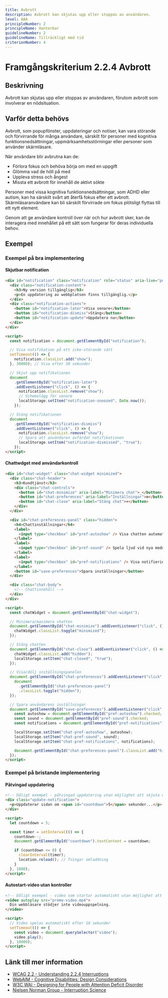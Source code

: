 ```yaml
---
title: Avbrott
description: Avbrott kan skjutas upp eller stoppas av användaren.
level: AAA
principleNumber: 2
principleName: Hanterbar
guidelineNumber: 2
guidelineName: Tillräckligt med tid
criterionNumber: 4
---
```


# Framgångskriterium 2.2.4 Avbrott

## Beskrivning

Avbrott kan skjutas upp eller stoppas av användaren, förutom avbrott som involverar en nödsituation.

## Varför detta behövs

Avbrott, som popupfönster, uppdateringar och notiser, kan vara störande och förvirrande för många användare, särskilt för personer med kognitiva funktionsnedsättningar, uppmärksamhetsstörningar eller personer som använder skärmläsare.

När användare blir avbrutna kan de:

- Förlora fokus och behöva börja om med en uppgift
- Glömma vad de höll på med
- Uppleva stress och ångest
- Missta ett avbrott för innehåll de aktivt sökte

Personer med vissa kognitiva funktionsnedsättningar, som ADHD eller autism, kan ha särskilt svårt att återfå fokus efter ett avbrott. Skärmläsaranvändare kan bli särskilt förvirrade om fokus plötsligt flyttas till ett nytt element.

Genom att ge användare kontroll över när och hur avbrott sker, kan de interagera med innehållet på ett sätt som fungerar för deras individuella behov.

## Exempel

### Exempel på bra implementering

#### Skjutbar notification

```html
<div id="notification" class="notification" role="status" aria-live="polite">
  <div class="notification-content">
    <h3>Ny version tillgänglig</h3>
    <p>En uppdatering av webbplatsen finns tillgänglig.</p>
  </div>
  <div class="notification-actions">
    <button id="notification-later">Visa senare</button>
    <button id="notification-dismiss">Stäng</button>
    <button id="notification-update">Uppdatera nu</button>
  </div>
</div>

<script>
  const notification = document.getElementById("notification");

  // Visa notifikation på ett icke-störande sätt
  setTimeout(() => {
    notification.classList.add("show");
  }, 30000); // Visa efter 30 sekunder

  // Skjut upp notifikationen
  document
    .getElementById("notification-later")
    .addEventListener("click", () => {
      notification.classList.remove("show");
      // Schemalägg för senare
      localStorage.setItem("notification-snoozed", Date.now());
    });

  // Stäng notifikationen
  document
    .getElementById("notification-dismiss")
    .addEventListener("click", () => {
      notification.classList.remove("show");
      // Spara att användaren avfärdat notifikationen
      localStorage.setItem("notification-dismissed", "true");
    });
</script>
```

#### Chattwdget med användarkontroll

```html
<div id="chat-widget" class="chat-widget minimized">
  <div class="chat-header">
    <h3>Kundtjänst</h3>
    <div class="chat-controls">
      <button id="chat-minimize" aria-label="Minimera chat">_</button>
      <button id="chat-preferences" aria-label="Inställningar">⚙️</button>
      <button id="chat-close" aria-label="Stäng chat">×</button>
    </div>
  </div>

  <div id="chat-preferences-panel" class="hidden">
    <h4>Chattinställningar</h4>
    <label>
      <input type="checkbox" id="pref-autoshow" /> Visa chatten automatiskt
    </label>
    <label>
      <input type="checkbox" id="pref-sound" /> Spela ljud vid nya meddelanden
    </label>
    <label>
      <input type="checkbox" id="pref-notifications" /> Visa notifieringar
    </label>
    <button id="save-preferences">Spara inställningar</button>
  </div>

  <div class="chat-body">
    <!-- Chattinnehåll -->
  </div>
</div>

<script>
  const chatWidget = document.getElementById("chat-widget");

  // Minimera/maximera chatten
  document.getElementById("chat-minimize").addEventListener("click", () => {
    chatWidget.classList.toggle("minimized");
  });

  // Stäng chatten
  document.getElementById("chat-close").addEventListener("click", () => {
    chatWidget.classList.add("hidden");
    localStorage.setItem("chat-closed", "true");
  });

  // Visa/dölj inställningspanelen
  document.getElementById("chat-preferences").addEventListener("click", () => {
    document
      .getElementById("chat-preferences-panel")
      .classList.toggle("hidden");
  });

  // Spara användarens inställningar
  document.getElementById("save-preferences").addEventListener("click", () => {
    const autoshow = document.getElementById("pref-autoshow").checked;
    const sound = document.getElementById("pref-sound").checked;
    const notifications = document.getElementById("pref-notifications").checked;

    localStorage.setItem("chat-pref-autoshow", autoshow);
    localStorage.setItem("chat-pref-sound", sound);
    localStorage.setItem("chat-pref-notifications", notifications);

    document.getElementById("chat-preferences-panel").classList.add("hidden");
  });
</script>
```

### Exempel på bristande implementering

#### Påtvingad uppdatering

```html
<!-- Dåligt exempel - påtvingad uppdatering utan möjlighet att skjuta upp -->
<div class="update-notification">
  <p>Uppdaterar sidan om <span id="countdown">5</span> sekunder...</p>
</div>

<script>
  let countdown = 5;

  const timer = setInterval(() => {
    countdown--;
    document.getElementById("countdown").textContent = countdown;

    if (countdown <= 0) {
      clearInterval(timer);
      location.reload(); // Tvingar omladdning
    }
  }, 1000);
</script>
```

#### Autostart-video utan kontroller

```html
<!-- Dåligt exempel - video som startar automatiskt utan möjlighet att pausa -->
<video autoplay src="promo-video.mp4">
  Din webbläsare stödjer inte videouppspelning.
</video>

<script>
  // Video spelas automatiskt efter 10 sekunder
  setTimeout(() => {
    const video = document.querySelector("video");
    video.play();
  }, 10000);
</script>
```

## Länk till mer information

- [WCAG 2.2 - Understanding 2.2.4 Interruptions](https://www.w3.org/WAI/WCAG22/Understanding/interruptions.html)
- [WebAIM - Cognitive Disabilities: Design Considerations](https://webaim.org/articles/cognitive/design)
- [W3C WAI - Designing for People with Attention Deficit Disorder](https://www.w3.org/WAI/cognitive/attention/)
- [Nielsen Norman Group - Interruption Science](https://www.nngroup.com/articles/interruption-science/)
